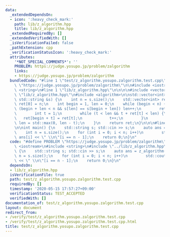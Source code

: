 ```yaml
---
data:
  _extendedDependsOn:
  - icon: ':heavy_check_mark:'
    path: lib/z_algorithm.hpp
    title: lib/z_algorithm.hpp
  _extendedRequiredBy: []
  _extendedVerifiedWith: []
  _isVerificationFailed: false
  _pathExtension: cpp
  _verificationStatusIcon: ':heavy_check_mark:'
  attributes:
    '*NOT_SPECIAL_COMMENTS*': ''
    PROBLEM: https://judge.yosupo.jp/problem/zalgorithm
    links:
    - https://judge.yosupo.jp/problem/zalgorithm
  bundledCode: "#line 1 \"test/z_algorithm.yosupo.zalgorithm.test.cpp\"\n#define PROBLEM\
    \ \"https://judge.yosupo.jp/problem/zalgorithm\"\n\n#include <iostream>\n#include\
    \ <string>\n#line 1 \"lib/z_algorithm.hpp\"\n\n\n\n#include <vector>\n#line 6\
    \ \"lib/z_algorithm.hpp\"\n#include <algorithm>\n\nstd::vector<int> z_algorithm(const\
    \ std::string &s) {\n    int n = s.size();\n    std::vector<int> ret(n);\n   \
    \ ret[0] = n;\n    int begin = 1, len = 0;\n    while (begin < n) {\n        while\
    \ (begin + len < n && s[len] == s[begin + len]) len++;\n        ret[begin] = len;\n\
    \        int t = 1;\n        while (t < len && t + ret[t] < len) {\n         \
    \   ret[begin + t] = ret[t];\n            t++;\n        }\n        begin += t;\
    \ len = std::max(0, len - t);\n    }\n    return ret;\n}\n\n\n#line 6 \"test/z_algorithm.yosupo.zalgorithm.test.cpp\"\
    \n\nint main() {\n    std::string s; std::cin >> s;\n    auto ans = z_algorithm(s);\n\
    \    int n = s.size();\n    for (int i = 0; i < n; i++)\n        std::cout <<\
    \ ans[i] << \" \\n\"[i == n - 1];\n    return 0;\n}\n"
  code: "#define PROBLEM \"https://judge.yosupo.jp/problem/zalgorithm\"\n\n#include\
    \ <iostream>\n#include <string>\n#include \"../lib/z_algorithm.hpp\"\n\nint main()\
    \ {\n    std::string s; std::cin >> s;\n    auto ans = z_algorithm(s);\n    int\
    \ n = s.size();\n    for (int i = 0; i < n; i++)\n        std::cout << ans[i]\
    \ << \" \\n\"[i == n - 1];\n    return 0;\n}\n"
  dependsOn:
  - lib/z_algorithm.hpp
  isVerificationFile: true
  path: test/z_algorithm.yosupo.zalgorithm.test.cpp
  requiredBy: []
  timestamp: '2020-05-15 17:57:27+09:00'
  verificationStatus: TEST_ACCEPTED
  verifiedWith: []
documentation_of: test/z_algorithm.yosupo.zalgorithm.test.cpp
layout: document
redirect_from:
- /verify/test/z_algorithm.yosupo.zalgorithm.test.cpp
- /verify/test/z_algorithm.yosupo.zalgorithm.test.cpp.html
title: test/z_algorithm.yosupo.zalgorithm.test.cpp
---
```

